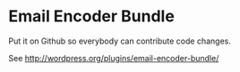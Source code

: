 Email Encoder Bundle
====================

Put it on Github so everybody can contribute code changes.

See http://wordpress.org/plugins/email-encoder-bundle/